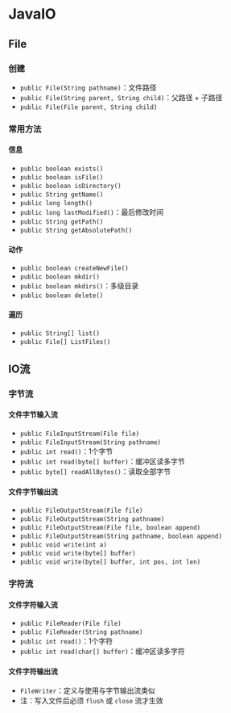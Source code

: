 # JavaIO
## File
### 创建
- `public File(String pathname)`：文件路径
- `public File(String parent, String child)`：父路径 + 子路径
- `public File(File parent, String child)`

### 常用方法
#### 信息
- `public boolean exists()`
- `public boolean isFile()`
- `public boolean isDirectory()`
- `public String getName()`
- `public long length()`
- `public long lastModified()`：最后修改时间
- `public String getPath()`
- `public String getAbsolutePath()`

#### 动作
- `public boolean createNewFile()`
- `public boolean mkdir()`
- `public boolean mkdirs()`：多级目录
- `public boolean delete()`

#### 遍历
- `public String[] list()`
- `public File[] ListFiles()`

## IO流
### 字节流
#### 文件字节输入流
- `public FileInputStream(File file)`
- `public FileInputStream(String pathname)`
- `public int read()`：1个字节
- `public int read(byte[] buffer)`：缓冲区读多字节
- `public byte[] readAllBytes()`：读取全部字节

#### 文件字节输出流
- `public FileOutputStream(File file)`
- `public FileOutputStream(String pathname)`
- `public FileOutputStream(File file, boolean append)`
- `public FileOutputStream(String pathname, boolean append)`
- `public void write(int a)`
- `public void write(byte[] buffer)`
- `public void write(byte[] buffer, int pos, int len)`


### 字符流
#### 文件字符输入流
- `public FileReader(File file)`
- `public FileReader(String pathname)`
- `public int read()`：1个字符
- `public int read(char[] buffer)`：缓冲区读多字符

#### 文件字符输出流
- `FileWriter`：定义与使用与字节输出流类似
- 注：写入文件后必须 `flush` 或 `close` 流才生效
